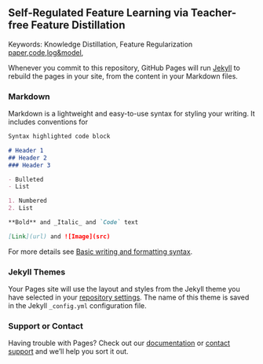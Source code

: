 ## Self-Regulated Feature Learning via Teacher-free Feature Distillation

Keywords: Knowledge Distillation, Feature Regularization
[paper](https://github.com/lilujunai/Tf-FD.github.io/edit/gh-pages/index.md),[code](https://github.com/lilujunai/Tf-FD.github.io/edit/gh-pages/index.md),[log&model](https://github.com/lilujunai/Tf-FD.github.io/edit/gh-pages/index.md),

Whenever you commit to this repository, GitHub Pages will run [Jekyll](https://jekyllrb.com/) to rebuild the pages in your site, from the content in your Markdown files.

### Markdown

Markdown is a lightweight and easy-to-use syntax for styling your writing. It includes conventions for

```markdown
Syntax highlighted code block

# Header 1
## Header 2
### Header 3

- Bulleted
- List

1. Numbered
2. List

**Bold** and _Italic_ and `Code` text

[Link](url) and ![Image](src)
```

For more details see [Basic writing and formatting syntax](https://docs.github.com/en/github/writing-on-github/getting-started-with-writing-and-formatting-on-github/basic-writing-and-formatting-syntax).

### Jekyll Themes

Your Pages site will use the layout and styles from the Jekyll theme you have selected in your [repository settings](https://github.com/lilujunai/Tf-FD.github.io/settings/pages). The name of this theme is saved in the Jekyll `_config.yml` configuration file.

### Support or Contact

Having trouble with Pages? Check out our [documentation](https://docs.github.com/categories/github-pages-basics/) or [contact support](https://support.github.com/contact) and we’ll help you sort it out.
